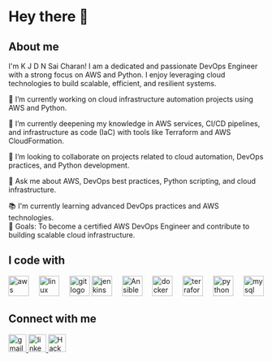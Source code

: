 <h1 align="left">Hey there 👋 </h1>

<h2 align="left">About me</h2>
<p align="left"> I'm K J D N Sai Charan! I am a dedicated and passionate DevOps Engineer with a strong focus on AWS and Python. I enjoy leveraging cloud technologies to build scalable, efficient, and resilient systems.

🔭 I’m currently working on cloud infrastructure automation projects using AWS and Python.

🌱 I’m currently deepening my knowledge in AWS services, CI/CD pipelines, and infrastructure as code (IaC) with tools like Terraform and AWS CloudFormation.

👯 I’m looking to collaborate on projects related to cloud automation, DevOps practices, and Python development.

💬 Ask me about AWS, DevOps best practices, Python scripting, and cloud infrastructure.</p>

<p align="left">📚 I'm currently learning advanced DevOps practices and AWS technologies.<br>
  🎯 Goals: To become a certified AWS DevOps Engineer and contribute to building scalable cloud infrastructure.<br>
  
<h2 align="left">I code with</h2>
<div align="left">
  <img src="https://imgs.search.brave.com/pI0JG4Rx23ES7ugI3GqmfhAvGMo2jSfRAyMmDUso19w/rs:fit:500:0:0/g:ce/aHR0cHM6Ly9sb2dv/cy13b3JsZC5uZXQv/d3AtY29udGVudC91/cGxvYWRzLzIwMjEv/MDgvQW1hem9uLVdl/Yi1TZXJ2aWNlcy1B/V1MtTG9nby03MDB4/Mzk0LnBuZw" height="40" alt="aws logo"  />
  <img width="12" /> 
  <img src="https://cdn.jsdelivr.net/gh/devicons/devicon/icons/linux/linux-original.svg" height="40" alt="linux logo"  />
  <img width="12" />
  <img src="https://cdn.jsdelivr.net/gh/devicons/devicon/icons/git/git-original.svg" height="40" alt="git logo"  />
  <img src="https://cdn.jsdelivr.net/gh/devicons/devicon/icons/jenkins/jenkins-original.svg" height="40" alt="jenkins logo"  />
  <img width="12" />
  <img 
src="https://imgs.search.brave.com/uzVFVW5AN3jkZfCqr9WFL6oFDeJplCHXlKWPlvNIAzQ/rs:fit:860:0:0/g:ce/aHR0cHM6Ly9kb2Nz/LmFuc2libGUuY29t/L2Fuc2libGUvbGF0/ZXN0L19zdGF0aWMv/aW1hZ2VzL0Fuc2li/bGUtTWFyay1SR0Jf/V2hpdGUucG5n" height="40" alt="Ansible logo"  />
  <img width="12" />
  <img src="https://cdn.jsdelivr.net/gh/devicons/devicon/icons/docker/docker-original.svg" height="40" alt="docker logo"  />
  <img width="12" />
  <img src="https://cdn.jsdelivr.net/gh/devicons/devicon/icons/terraform/terraform-original.svg" height="40" alt="terraform logo"  />
  <img width="12" />
  <img src="https://cdn.jsdelivr.net/gh/devicons/devicon/icons/python/python-original.svg" height="40" alt="python logo"  />
  <img width="12" />
  <img src="https://cdn.jsdelivr.net/gh/devicons/devicon/icons/mysql/mysql-original.svg" height="40" alt="mysql logo"  />
  <img width="12" /> 
</div>

###
<h2 align="left">Connect with me</h2>
<div align="left">
<a href="mailto:saicharank366@gmail.com">
    <img src="https://img.shields.io/static/v1?message=Gmail&logo=gmail&label=&color=D14836&logoColor=white&labelColor=&style=for-the-badge" height="35" alt="gmail logo"  />
  </a>
  <a href="https://www.linkedin.com/in/saicharankatta/">
    <img src="https://img.shields.io/static/v1?message=LinkedIn&logo=linkedin&label=&color=0A66C2&logoColor=white&labelColor=&style=for-the-badge" height="35" alt="linkedin logo"  />
      <a href=" https://www.hackerrank.com/profile/saicharank366">
    <img src="https://imgs.search.brave.com/lBYqFiZ1KDRqDnLu8Qv9TYZc-HjvuYrfE5hrXkG_KFg/rs:fit:860:0:0/g:ce/aHR0cHM6Ly9jZG40/Lmljb25maW5kZXIu/Y29tL2RhdGEvaWNv/bnMvbG9nb3MtYW5k/LWJyYW5kcy81MTIv/MTYwX0hhY2tlcnJh/bmtfbG9nb19sb2dv/cy01MTIucG5n" height="35" alt="Hackerrank logo"  />
      </a>
</div>

